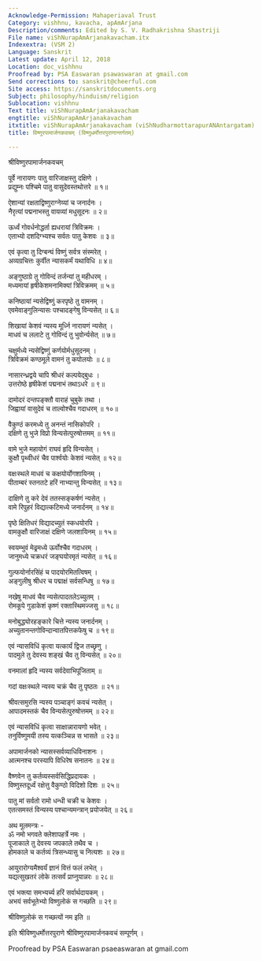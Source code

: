 ```yaml
---
Acknowledge-Permission: Mahaperiaval Trust
Category: vishhnu, kavacha, apAmArjana
Description/comments: Edited by S. V. Radhakrishna Shastriji
File name: viShNurapAmArjanakavacham.itx
Indexextra: (VSM 2)
Language: Sanskrit
Latest update: April 12, 2018
Location: doc_vishhnu
Proofread by: PSA Easwaran psawaswaran at gmail.com
Send corrections to: sanskrit@cheerful.com
Site access: https://sanskritdocuments.org
Subject: philosophy/hinduism/religion
Sublocation: vishhnu
Text title: viShNurapAmArjanakavacham
engtitle: viShNurapAmArjanakavacham
itxtitle: viShNurapAmArjanakavacham (viShNudharmottarapurANAntargatam)
title: विष्णुरपामार्जनकवचम् (विष्णुधर्मोत्तरपुराणान्तर्गतम्)

---
```

  
 श्रीविष्णुरपामार्जनकवचम्   
  
पूर्वे नारायणः पातु वारिजाक्षस्तु दक्षिणे ।  
प्रद्युम्नः पश्चिमे पातु वासुदेवस्तथोत्तरे ॥ १॥  
  
ऐशान्यां रक्षताद्विष्णुराग्नेय्यां च जनार्दनः ।  
नैरृत्यां पद्मनाभस्तु वायव्यां मधुसूदनः ॥ २॥  
  
ऊर्ध्वं गोवर्धनोद्धर्ता ह्यधरायां त्रिविक्रमः ।  
एताभ्यो दशदिग्भ्यश्च सर्वतः पातु केशवः ॥ ३॥  
  
एवं कृत्वा तु दिग्बन्घं विष्णुं सर्वत्र संस्मरेत् ।  
अव्यग्रचित्तः कुर्वीत न्यासकर्मं यथाविधि ॥ ४॥  
  
अङ्गुष्ठाग्रे तु गोविन्दं तर्जन्यां तु महीधरम् ।  
मध्यमायां हृषीकेशमनामिक्यां त्रिविक्रमम् ॥ ५॥  
  
कनिष्ठायां न्यसेद्विष्णुं करपृष्ठे तु वामनम् ।  
एवमेवाङ्गुलिन्यासः पश्चादङ्गेषु विन्यसेत् ॥ ६॥  
  
शिखायां केशवं न्यस्य मूर्ध्नि नारायणं न्यसेत् ।  
माधवं च ललाटे तु गोविन्दं तु भुवोर्न्यसेत् ॥ ७॥  
  
चक्षुर्मध्ये न्यसेद्विष्णुं कर्णयोर्मधुसूदनम् ।  
त्रिविक्रमं कण्ठमूले वामनं तु कपोलयोः ॥ ८॥  
  
नासारन्ध्रद्वये चापि श्रीधरं कल्पयेद्बुधः ।  
उत्तरोष्ठे हृषीकेशं पद्मनाभं तथाऽधरे ॥ ९॥  
  
दामोदरं दन्तपङ्क्तौ वाराहं चुबुके तथा ।  
जिह्वायां वासुदेवं च ताल्वोश्चैव गदाधरम् ॥ १०॥  
  
वैकुण्ठं करमध्ये तु अनन्तं नासिकोपरि ।  
दक्षिणे तु भुजे विप्रो विन्यसेत्पुरुषोत्तमम् ॥ ११॥  
  
वामे भुजे महायोगं राघवं हृदि विन्यसेत् ।  
कुक्षौ पृथ्वीधरं चैव पार्श्वयोः केशवं न्यसेत् ॥ १२॥  
  
वक्षःस्थले माधवं च कक्षयोर्योगशायिनम् ।  
पीताम्बरं स्तनतटे हरिं नाभ्यान्तु विन्यसेत् ॥ १३॥  
  
दाक्षिणे तु करे देवं ततस्सङ्कर्षणं न्यसेत् ।  
वामे रिपुहरं विद्यात्कटिमध्ये जनार्दनम् ॥ १४॥  
  
पृष्ठे क्षितिधरं विद्यादच्युतं स्कधयोरपि ।  
वामकुक्षौ वारिजाक्षं दक्षिणे जलशायिनम् ॥ १५॥  
  
स्वयम्भुवं मेढ्रमध्ये ऊर्वोश्चैव गदाधरम् ।  
जानुमध्ये चक्रधरं जङ्घयोरमृतं न्यसेत् ॥ १६॥  
  
गुल्फयोर्नारसिंहं च पादयोरमितत्विषम् ।  
अङ्गुलीषु श्रीधर च पद्माक्षं सर्वसन्धिषु ॥ १७॥  
  
नखेषु माधवं चैव न्यसेत्पादतलेऽच्युतम् ।  
रोमकूपे गुडाकेशं कृष्णं रक्तास्थिमज्जसु ॥ १८॥  
  
मनोबुद्ध्योरहङ्कारे चित्ते न्यस्य जनार्दनम् ।  
अच्युतानन्तगोविन्दान्वातपित्तकफेषु च ॥ १९॥  
  
एवं न्यासविधिं कृत्वा यत्कार्यं द्विज तच्छृणु ।  
पादमुले तु देवस्य शङ्खं चैव तु विन्यसेत् ॥ २०॥  
  
वनमालां हृदि न्यस्य सर्वदेवाभिपूजिताम् ॥  
  
गदां वक्षःस्थले न्यस्य चक्रं चैव तु पृष्ठतः ॥ २१॥  
  
श्रीवत्समुरसि न्यस्य पञ्चाङ्गं कवचं न्यसेत् ।  
आपादमस्तकं चैव विन्यसेत्पुरुषोत्तमम् ॥ २२॥  
  
एवं न्यासविधिं कृत्वा साक्षान्नारायणो भवेत् ।  
तनुर्विष्णुमयी तस्य यत्कञ्चिन्न स भासते ॥ २३॥  
  
अपामार्जनको न्यासस्सर्वव्याधिविनाशनः ।  
आत्मनश्च परस्यापि विधिरेष सनातनः ॥ २४॥  
  
वैष्णवेन तु कर्तव्यस्सर्वसिद्धिप्रदायकः ।  
विष्णुस्तदूर्ध्वं रक्षेत्तु वैकुण्ठो विदिशो दिशः ॥ २५॥  
  
पातु मां सर्वतो रामो धन्धी चक्री च केशवः ।  
एतत्समस्तं विन्यस्य पश्चान्यमन्त्रान् प्रयोजयेत् ॥ २६॥  
  
अथ मूलमन्त्रः -  
ॐ नमो भगवते क्लेशापहर्त्रे नमः ।  
पूजाकाले तु देवस्य जपकाले तथैव च ।  
होमकाले च कर्तव्यं त्रिसन्ध्यासु च नित्यशः ॥ २७॥  
  
आयुरारोग्यमैश्वर्यं ज्ञानं वित्तं फलं लभेत् ।  
यद्यत्सुखतरं लोके तत्सर्वं प्राप्नुयान्नरः ॥ २८॥  
  
एवं भक्त्या समभ्यर्च्य हरिं सर्वार्थदायकम् ।  
अभयं सर्वभूतेभ्यो विष्णुलोकं स गच्छति ॥ २९॥  
  
श्रीविष्णुलोकं स गच्छत्यों नम इति ॥  
  
इति श्रीविष्णुधर्मोत्तरपुराणे श्रीविष्णुरपामार्जनकवचं सम्पूर्णम् ।  
  
  
Proofread by PSA Easwaran psaeaswaran at gmail.com  
  
